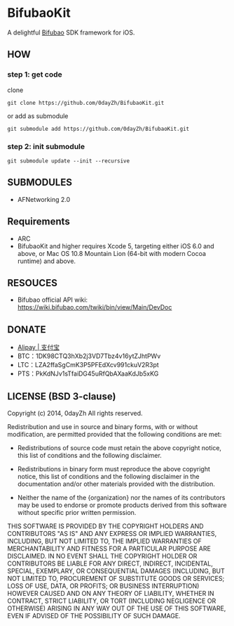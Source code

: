 # BifubaoKit
A delightful [Bifubao](https://www.bifubao.com) SDK framework for iOS.

## HOW

### step 1: get code

clone

```
git clone https://github.com/0dayZh/BifubaoKit.git
```

or add as submodule

```
git submodule add https://github.com/0dayZh/BifubaoKit.git
```

### step 2: init submodule

```
git submodule update --init --recursive
```

## SUBMODULES

- AFNetworking 2.0

## Requirements

- ARC
- BifubaoKit and higher requires Xcode 5, targeting either iOS 6.0 and above, or Mac OS 10.8 Mountain Lion (64-bit with modern Cocoa runtime) and above.

## RESOUCES

- Bifubao official API wiki: https://wiki.bifubao.com/twiki/bin/view/Main/DevDoc

## DONATE

- [Alipay | 支付宝](https://me.alipay.com/0dayzh)
- BTC：1DK98CTQ3hXb2j3VD7Tbz4v16ytZJhtPWv
- LTC：LZA2ffaSgCmK3P5PFEdXcv991ckuV2R3pt
- PTS：PkKdNJv1sTfaiDG45uRfQbAXaaKdJb5xKG

## LICENSE (BSD 3-clause)

Copyright (c) 2014, 0dayZh
All rights reserved.

Redistribution and use in source and binary forms, with or without
modification, are permitted provided that the following conditions are met:

* Redistributions of source code must retain the above copyright notice, this
  list of conditions and the following disclaimer.

* Redistributions in binary form must reproduce the above copyright notice,
  this list of conditions and the following disclaimer in the documentation
  and/or other materials provided with the distribution.

* Neither the name of the {organization} nor the names of its
  contributors may be used to endorse or promote products derived from
  this software without specific prior written permission.

THIS SOFTWARE IS PROVIDED BY THE COPYRIGHT HOLDERS AND CONTRIBUTORS "AS IS"
AND ANY EXPRESS OR IMPLIED WARRANTIES, INCLUDING, BUT NOT LIMITED TO, THE
IMPLIED WARRANTIES OF MERCHANTABILITY AND FITNESS FOR A PARTICULAR PURPOSE ARE
DISCLAIMED. IN NO EVENT SHALL THE COPYRIGHT HOLDER OR CONTRIBUTORS BE LIABLE
FOR ANY DIRECT, INDIRECT, INCIDENTAL, SPECIAL, EXEMPLARY, OR CONSEQUENTIAL
DAMAGES (INCLUDING, BUT NOT LIMITED TO, PROCUREMENT OF SUBSTITUTE GOODS OR
SERVICES; LOSS OF USE, DATA, OR PROFITS; OR BUSINESS INTERRUPTION) HOWEVER
CAUSED AND ON ANY THEORY OF LIABILITY, WHETHER IN CONTRACT, STRICT LIABILITY,
OR TORT (INCLUDING NEGLIGENCE OR OTHERWISE) ARISING IN ANY WAY OUT OF THE USE
OF THIS SOFTWARE, EVEN IF ADVISED OF THE POSSIBILITY OF SUCH DAMAGE.